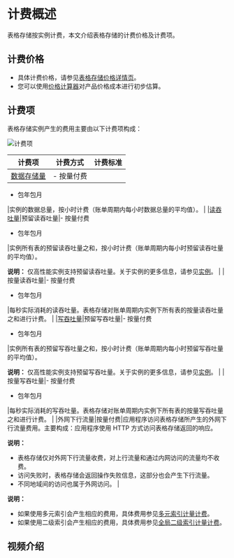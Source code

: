 # 计费概述

表格存储按实例计费，本文介绍表格存储的计费价格及计费项。

## 计费价格

-   具体计费价格，请参见[表格存储价格详情页](https://www.aliyun.com/price/product#/ots/detail)。
-   您可以使用[价格计算器](https://www.aliyun.com/price/product#/ots/calculator)对产品价格成本进行初步估算。

## 计费项

表格存储实例产生的费用主要由以下计费项构成：

![计费项](https://static-aliyun-doc.oss-accelerate.aliyuncs.com/assets/img/zh-CN/1247958951/p51901.png)

|计费项|计费方式|计费标准|
|---|----|----|
|[数据存储量](/cn.zh-CN/产品定价/数据存储量.md)|-   按量付费
-   包年包月

|实例的数据总量，按小时计费（账单周期内每小时数据总量的平均值）。 |
|[读吞吐量](/cn.zh-CN/功能介绍/基础概念/读写吞吐量.md)|预留读吞吐量|-   按量付费
-   包年包月

|实例所有表的预留读吞吐量之和，按小时计费（账单周期内每小时预留读吞吐量的平均值）。

**说明：** 仅高性能实例支持预留读吞吐量。关于实例的更多信息，请参见[实例](/cn.zh-CN/功能介绍/基础概念/实例.md)。 |
|按量读吞吐量|-   按量付费
-   包年包月

|每秒实际消耗的读吞吐量。表格存储对账单周期内实例下所有表的按量读吞吐量之和进行计费。 |
|[写吞吐量](/cn.zh-CN/功能介绍/基础概念/读写吞吐量.md)|预留写吞吐量|-   按量付费
-   包年包月

|实例所有表的预留写吞吐量之和，按小时计费（账单周期内每小时预留写吞吐量的平均值）。

**说明：** 仅高性能实例支持预留写吞吐量。关于实例的更多信息，请参见[实例](/cn.zh-CN/功能介绍/基础概念/实例.md)。 |
|按量写吞吐量|-   按量付费
-   包年包月

|每秒实际消耗的写吞吐量。表格存储对账单周期内实例下所有表的按量写吞吐量之和进行计费。 |
|外网下行流量|按量付费|应用程序访问表格存储所产生的外网下行流量费用。主要构成：应用程序使用 HTTP 方式访问表格存储返回的响应。

**说明：**

-   表格存储仅对外网下行流量收费，对上行流量和通过内网访问的流量均不收费。
-   访问失败时，表格存储会返回操作失败信息，这部分也会产生下行流量。
-   不同地域间的访问也属于外网访问。 |

**说明：**

-   如果使用多元索引会产生相应的费用，具体费用参见[多元索引计量计费](/cn.zh-CN/产品定价/多元索引计量计费.md)。
-   如果使用二级索引会产生相应的费用，具体费用参见[全局二级索引计量计费](/cn.zh-CN/产品定价/全局二级索引计量计费.md)。

## 视频介绍




